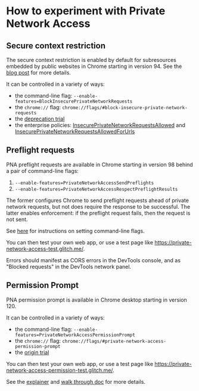 # How to experiment with Private Network Access

## Secure context restriction

The secure context restriction is enabled by default for subresources embedded
by public websites in Chrome starting in version 94. See the
[blog post](https://developer.chrome.com/blog/private-network-access-update/)
for more details.

It can be controlled in a variety of ways:

* the command-line flag: `--enable-features=BlockInsecurePrivateNetworkRequests`
* the `chrome://` flag:
  `chrome://flags/#block-insecure-private-network-requests`
* the [deprecation
  trial](https://developer.chrome.com/origintrials/#/view_trial/4081387162304512001)
* the enterprise policies:
  [InsecurePrivateNetworkRequestsAllowed](https://chromeenterprise.google/policies/#InsecurePrivateNetworkRequestsAllowed)
  and
  [InsecurePrivateNetworkRequestsAllowedForUrls](https://chromeenterprise.google/policies/#InsecurePrivateNetworkRequestsAllowedForUrls)

## Preflight requests

PNA preflight requests are available in Chrome starting in version 98 behind
a pair of command-line flags:

1. `--enable-features=PrivateNetworkAccessSendPreflights`
2. `--enable-features=PrivateNetworkAccessRespectPreflightResults`

The former configures Chrome to send preflight requests ahead of private network
requests, but not does require the response to be successful. The latter enables
enforcement: if the preflight request fails, then the request is not sent.

See [here](https://www.chromium.org/developers/how-tos/run-chromium-with-flags)
for instructions on setting command-line flags.

You can then test your own web app, or use a test page like
https://private-network-access-test.glitch.me/.

Errors should manifest as CORS errors in the DevTools console, and as "Blocked
requests" in the DevTools network panel.

## Permission Prompt

PNA permission prompt is available in Chrome desktop starting in version 120.

It can be controlled in a variety of ways:
* the command-line flag: `--enable-features=PrivateNetworkAccessPermissionPrompt`
* the `chrome://` flag:
  `chrome://flags/#private-network-access-permission-prompt`
* the [origin
  trial](https://developer.chrome.com/origintrials/#/view_trial/1367968386813788161)

You can then test your own web app, or use a test page like
https://private-network-access-permission-test.glitch.me/.


See the [explainer](/permission_prompt/explainer.md) and [walk through doc](https://docs.google.com/document/d/1W70cFFaBGWd0EeOOMxJh9zkmxZ903vKUaGjyF-w7HcY/edit#heading=h.qof2sn5s8r89) for more details.
